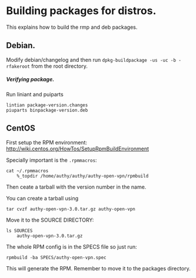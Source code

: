 # Building packages for distros.

This explains how to build the rmp and deb packages.


## Debian.

Modify debian/changelog and then run `dpkg-buildpackage -us -uc -b -rfakeroot` from the root directory.

##### Verifying package.
  
  Run liniant and puiparts

    lintian package-version.changes 
    piuparts binpackage-version.deb


## CentOS

First  setup the RPM environment: http://wiki.centos.org/HowTos/SetupRpmBuildEnvironment

Specially important is the `.rpmmacros`:

	cat ~/.rpmmacros 
		%_topdir /home/authy/authy/authy-open-vpn/rpmbuild


Then ceate a tarball with the version number in the name. 

You can create a tarball using

	tar cvzf authy-open-vpn-3.0.tar.gz authy-open-vpn

Move it to the SOURCE DIRECTORY:

	ls SOURCES
		authy-open-vpn-3.0.tar.gz

The whole RPM config is in the SPECS file so just run: 
	
	rpmbuild -ba SPECS/authy-open-vpn.spec

This will generate the RPM. Remember to move it to the packages directory.
